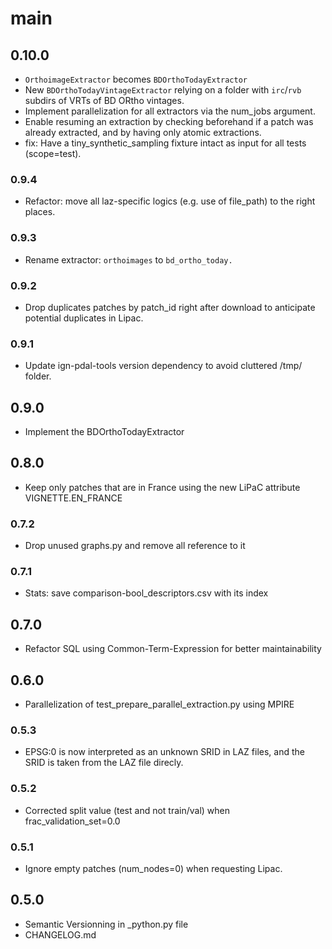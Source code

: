 # main

## 0.10.0
- `OrthoimageExtractor` becomes `BDOrthoTodayExtractor`
- New `BDOrthoTodayVintageExtractor` relying on a folder with `irc`/`rvb` subdirs of VRTs of BD ORtho vintages.
- Implement parallelization for all extractors via the num_jobs argument.
- Enable resuming an extraction by checking beforehand if a patch was already extracted, and by having only atomic extractions.
- fix: Have a tiny_synthetic_sampling fixture intact as input for all tests (scope=test).

### 0.9.4
- Refactor: move all laz-specific logics (e.g. use of file_path) to the right places. 

### 0.9.3
- Rename extractor: `orthoimages` to `bd_ortho_today.`

### 0.9.2
- Drop duplicates patches by patch_id right after download to anticipate potential duplicates in Lipac.

### 0.9.1
- Update ign-pdal-tools version dependency to avoid cluttered /tmp/ folder.

## 0.9.0
- Implement the BDOrthoTodayExtractor

## 0.8.0
- Keep only patches that are in France using the new LiPaC attribute VIGNETTE.EN_FRANCE

### 0.7.2
- Drop unused graphs.py and remove all reference to it

### 0.7.1
- Stats: save comparison-bool_descriptors.csv with its index

## 0.7.0
- Refactor SQL using Common-Term-Expression for better maintainability

## 0.6.0
- Parallelization of test_prepare_parallel_extraction.py using MPIRE

### 0.5.3
- EPSG:0 is now interpreted as an unknown SRID in LAZ files, and the SRID is taken from the LAZ file direcly.

### 0.5.2
- Corrected split value (test and not train/val) when frac_validation_set=0.0

### 0.5.1
- Ignore empty patches (num_nodes=0) when requesting Lipac.

## 0.5.0
- Semantic Versionning in _python.py file
- CHANGELOG.md
